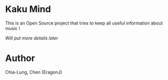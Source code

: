# Kaku Mind

This is an Open Source project that tries to keep all useful information about music !

*Will put more details later*

# Author

Chia-Lung, Chen (EragonJ)
